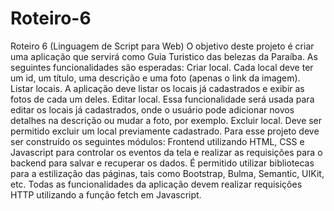 # Roteiro-6
Roteiro 6 (Linguagem de Script para Web)
O objetivo deste projeto é criar uma aplicação que servirá como Guia Turistico das belezas da Paraíba. As seguintes funcionalidades são esperadas:
Criar local. Cada local deve ter um id, um título, uma descrição e uma foto (apenas o link da imagem).
Listar locais. A aplicação deve listar os locais já cadastrados e exibir as fotos de cada um deles.
Editar local. Essa funcionalidade será usada para editar os locais já cadastrados, onde o usuário pode adicionar novos detalhes na descrição ou mudar a foto, por exemplo.
Excluir local. Deve ser permitido excluir um local previamente cadastrado.
Para esse projeto deve ser construído os seguintes módulos:
Frontend utilizando HTML, CSS e Javascript para controlar os eventos da tela e realizar as requisições para o backend para salvar e recuperar os dados. É permitido utilizar bibliotecas para a estilização das páginas, tais como Bootstrap, Bulma, Semantic, UIKit, etc.
Todas as funcionalidades da aplicação devem realizar requisições HTTP utilizando a função fetch em Javascript.

